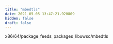 ```yaml
---
title: "mbedtls"
date: 2021-05-05 13:47:21.920809
hidden: false
draft: false
---
```


x86/64/package_feeds_packages_libuwsc/mbedtls

